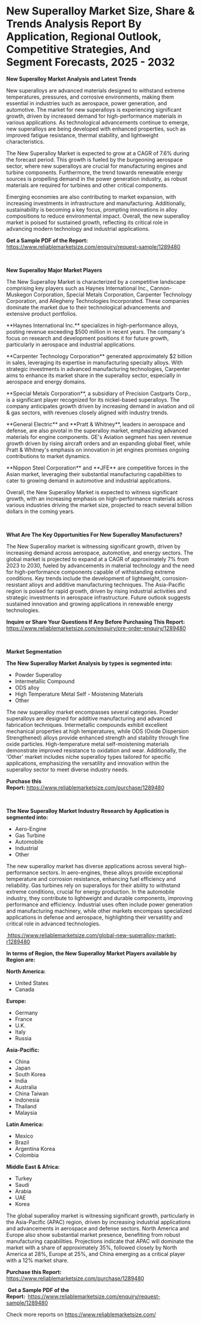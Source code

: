 <p><h1>New Superalloy Market Size, Share & Trends Analysis Report By Application, Regional Outlook, Competitive Strategies, And Segment Forecasts, 2025 - 2032</h1></p><p><strong>New Superalloy Market Analysis and Latest Trends</strong></p>
<p><p>New superalloys are advanced materials designed to withstand extreme temperatures, pressures, and corrosive environments, making them essential in industries such as aerospace, power generation, and automotive. The market for new superalloys is experiencing significant growth, driven by increased demand for high-performance materials in various applications. As technological advancements continue to emerge, new superalloys are being developed with enhanced properties, such as improved fatigue resistance, thermal stability, and lightweight characteristics.</p><p>The New Superalloy Market is expected to grow at a CAGR of 7.6% during the forecast period. This growth is fueled by the burgeoning aerospace sector, where new superalloys are crucial for manufacturing engines and turbine components. Furthermore, the trend towards renewable energy sources is propelling demand in the power generation industry, as robust materials are required for turbines and other critical components.</p><p>Emerging economies are also contributing to market expansion, with increasing investments in infrastructure and manufacturing. Additionally, sustainability is becoming a key focus, prompting innovations in alloy compositions to reduce environmental impact. Overall, the new superalloy market is poised for sustained growth, reflecting its critical role in advancing modern technology and industrial applications.</p></p>
<p><strong>Get a Sample PDF of the Report:&nbsp;</strong> <a href="https://www.reliablemarketsize.com/enquiry/request-sample/1289480?utm_campaign=2948&utm_medium=2&utm_source=Github&utm_content=ia&utm_term=29032025&utm_id=new-superalloy">https://www.reliablemarketsize.com/enquiry/request-sample/1289480</a></p>
<p>&nbsp;</p>
<p><strong>New Superalloy Major Market Players</strong></p>
<p><p>The New Superalloy Market is characterized by a competitive landscape comprising key players such as Haynes International Inc., Cannon-Muskegon Corporation, Special Metals Corporation, Carpenter Technology Corporation, and Allegheny Technologies Incorporated. These companies dominate the market due to their technological advancements and extensive product portfolios.</p><p>**Haynes International Inc.** specializes in high-performance alloys, posting revenue exceeding $500 million in recent years. The company's focus on research and development positions it for future growth, particularly in aerospace and industrial applications.</p><p>**Carpenter Technology Corporation** generated approximately $2 billion in sales, leveraging its expertise in manufacturing specialty alloys. With strategic investments in advanced manufacturing technologies, Carpenter aims to enhance its market share in the superalloy sector, especially in aerospace and energy domains.</p><p>**Special Metals Corporation**, a subsidiary of Precision Castparts Corp., is a significant player recognized for its nickel-based superalloys. The company anticipates growth driven by increasing demand in aviation and oil & gas sectors, with revenues closely aligned with industry trends.</p><p>**General Electric** and **Pratt & Whitney**, leaders in aerospace and defense, are also pivotal in the superalloy market, emphasizing advanced materials for engine components. GE's Aviation segment has seen revenue growth driven by rising aircraft orders and an expanding global fleet, while Pratt & Whitney's emphasis on innovation in jet engines promises ongoing contributions to market dynamics.</p><p>**Nippon Steel Corporation** and **JFE** are competitive forces in the Asian market, leveraging their substantial manufacturing capabilities to cater to growing demand in automotive and industrial applications.</p><p>Overall, the New Superalloy Market is expected to witness significant growth, with an increasing emphasis on high-performance materials across various industries driving the market size, projected to reach several billion dollars in the coming years.</p></p>
<p>&nbsp;</p>
<p><strong>What Are The Key Opportunities For New Superalloy Manufacturers?</strong></p>
<p><p>The New Superalloy market is witnessing significant growth, driven by increasing demand across aerospace, automotive, and energy sectors. The global market is projected to expand at a CAGR of approximately 7% from 2023 to 2030, fueled by advancements in material technology and the need for high-performance components capable of withstanding extreme conditions. Key trends include the development of lightweight, corrosion-resistant alloys and additive manufacturing techniques. The Asia-Pacific region is poised for rapid growth, driven by rising industrial activities and strategic investments in aerospace infrastructure. Future outlook suggests sustained innovation and growing applications in renewable energy technologies.</p></p>
<p><strong>Inquire or Share Your Questions If Any Before Purchasing This Report:</strong> <a href="https://www.reliablemarketsize.com/enquiry/pre-order-enquiry/1289480?utm_campaign=2948&utm_medium=2&utm_source=Github&utm_content=ia&utm_term=29032025&utm_id=new-superalloy">https://www.reliablemarketsize.com/enquiry/pre-order-enquiry/1289480</a></p>
<p>&nbsp;</p>
<p><strong>Market Segmentation</strong></p>
<p><strong>The New Superalloy Market Analysis by types is segmented into:</strong></p>
<p><ul><li>Powder Superalloy</li><li>Intermetallic Compound</li><li>ODS alloy</li><li>High Temperature Metal Self - Moistening Materials</li><li>Other</li></ul></p>
<p><p>The new superalloy market encompasses several categories. Powder superalloys are designed for additive manufacturing and advanced fabrication techniques. Intermetallic compounds exhibit excellent mechanical properties at high temperatures, while ODS (Oxide Dispersion Strengthened) alloys provide enhanced strength and stability through fine oxide particles. High-temperature metal self-moistening materials demonstrate improved resistance to oxidation and wear. Additionally, the 'Other' market includes niche superalloy types tailored for specific applications, emphasizing the versatility and innovation within the superalloy sector to meet diverse industry needs.</p></p>
<p><strong>Purchase this Report:&nbsp;</strong><a href="https://www.reliablemarketsize.com/purchase/1289480?utm_campaign=2948&utm_medium=2&utm_source=Github&utm_content=ia&utm_term=29032025&utm_id=new-superalloy">https://www.reliablemarketsize.com/purchase/1289480</a></p>
<p>&nbsp;</p>
<p><strong>The New Superalloy Market Industry Research by Application is segmented into:</strong></p>
<p><ul><li>Aero-Engine</li><li>Gas Turbine</li><li>Automobile</li><li>Industrial</li><li>Other</li></ul></p>
<p><p>The new superalloy market has diverse applications across several high-performance sectors. In aero-engines, these alloys provide exceptional temperature and corrosion resistance, enhancing fuel efficiency and reliability. Gas turbines rely on superalloys for their ability to withstand extreme conditions, crucial for energy production. In the automobile industry, they contribute to lightweight and durable components, improving performance and efficiency. Industrial uses often include power generation and manufacturing machinery, while other markets encompass specialized applications in defense and aerospace, highlighting their versatility and critical role in advanced technologies.</p></p>
<p><a href="https://www.reliablemarketsize.com/global-new-superalloy-market-r1289480?utm_campaign=2948&utm_medium=2&utm_source=Github&utm_content=ia&utm_term=29032025&utm_id=new-superalloy">&nbsp;https://www.reliablemarketsize.com/global-new-superalloy-market-r1289480</a></p>
<p><strong>In terms of Region, the New Superalloy Market Players available by Region are:</strong></p>
<p>
    <p> <strong> North America: </strong>
        <ul>
            <li>United States</li>
            <li>Canada</li>
        </ul>
        </p> 
    <p> <strong> Europe: </strong>
        <ul>
            <li>Germany</li>
            <li>France</li>
            <li>U.K.</li>
            <li>Italy</li>
            <li>Russia</li>
        </ul>
        </p> 
    <p> <strong> Asia-Pacific: </strong>
        <ul>
            <li>China</li>
            <li>Japan</li>
            <li>South Korea</li>
            <li>India</li>
            <li>Australia</li>
            <li>China Taiwan</li>
            <li>Indonesia</li>
            <li>Thailand</li>
            <li>Malaysia</li>
        </ul>
        </p> 
    <p> <strong> Latin America: </strong>
        <ul>
            <li>Mexico</li>
            <li>Brazil</li>
            <li>Argentina Korea</li>
            <li>Colombia</li>
        </ul>
        </p> 
    <p> <strong> Middle East & Africa: </strong>
        <ul>
            <li>Turkey</li>
            <li>Saudi</li>
            <li>Arabia</li>
            <li>UAE</li>
            <li>Korea</li>
        </ul>
    </p>
    </p>
<p><p>The global superalloy market is witnessing significant growth, particularly in the Asia-Pacific (APAC) region, driven by increasing industrial applications and advancements in aerospace and defense sectors. North America and Europe also show substantial market presence, benefiting from robust manufacturing capabilities. Projections indicate that APAC will dominate the market with a share of approximately 35%, followed closely by North America at 28%, Europe at 25%, and China emerging as a critical player with a 12% market share.</p></p>
<p><strong>Purchase this Report: </strong><a href="https://www.reliablemarketsize.com/purchase/1289480?utm_campaign=2948&utm_medium=2&utm_source=Github&utm_content=ia&utm_term=29032025&utm_id=new-superalloy">https://www.reliablemarketsize.com/purchase/1289480</a></p>
<p>&nbsp;<strong>Get a Sample PDF of the Report:&nbsp;&nbsp;</strong><a href="https://www.reliablemarketsize.com/enquiry/request-sample/1289480?utm_campaign=2948&utm_medium=2&utm_source=Github&utm_content=ia&utm_term=29032025&utm_id=new-superalloy">https://www.reliablemarketsize.com/enquiry/request-sample/1289480</a></p>
<p><strong></strong></p>
<p>Check more reports on <a href="https://www.reliablemarketsize.com/?utm_campaign=2948&utm_medium=2&utm_source=Github&utm_content=ia&utm_term=29032025&utm_id=new-superalloy">https://www.reliablemarketsize.com/</a></p>